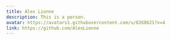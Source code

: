 ```yaml
---
title: Alex Lionne
description: This is a person.
avatar: https://avatars1.githubusercontent.com/u/8268621?v=4
link: https://github.com/AlexLionne
---
```

